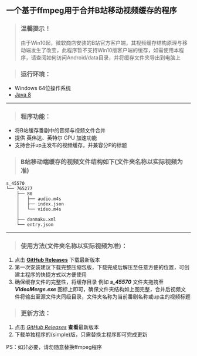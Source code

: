 ## 一个基于ffmpeg用于合并B站移动视频缓存的程序

> ### 温馨提示！
> 由于Win10起，微软商店安装的B站官方客户端，其视频缓存结构原理与移动端发生了改变，此程序暂不支持Win10版客户端的缓存，如需使用本程序，请查阅如何访问Android/data目录，并将缓存文件夹导出到电脑上

> ### 运行环境：

- Windows 64位操作系统
- [Java 8](https://repo.huaweicloud.com/java/jdk/8u202-b08/jdk-8u202-windows-x64.exe)

---

> ### 程序功能：

- 将B站缓存番剧中的音频与视频文件合并
- 提供 英伟达、英特尔 GPU 加速功能
- 支持合并up主发布的视频缓存，并兼容分P的标题

> ### B站移动端缓存的视频文件结构如下(文件夹名称以实际视频为准)

```
s_45570
└── 765277
    ├── 80
    │   ├── audio.m4s
    │   ├── index.json
    │   └── video.m4s
    │
    ├── danmaku.xml
    └── entry.json
```

---

> ### 使用方法(文件夹名称以实际视频为准)：

1. 点击 **[GitHub Releases](https://github.com/Server-WX/BiliBiliVideoMerge/releases)** 下载最新版本
2. 第一次安装建议下载完整压缩包版，下载完成后解压至任意方便的位置，可创建主程序的快捷方式以方便使用
3. 确保缓存文件的完整性，将缓存目录 例如 **_s_45570_** 文件夹拖拽至 **_VideoMerge.exe_**
   图标上即可，确保文件夹结构如上图完整，合并后视频文件将输出至源文件夹同级目录，文件夹名称为当前番剧名称或up主的视频标题

> ### 更新方法：

1. 点击 *[GitHub Releases](https://github.com/Server-WX/BiliBiliVideoMerge/releases)* **查看**最新版本
2. 下载单独程序的(simple)版，只需替换主程序即可完成更新

PS：如非必要，请勿随意替换ffmpeg程序
